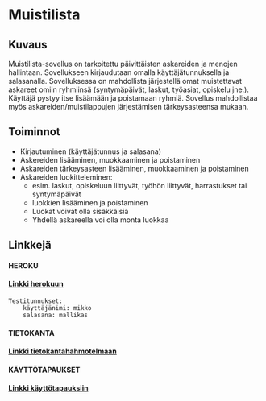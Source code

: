 # Muistilista

## Kuvaus

Muistilista-sovellus on tarkoitettu päivittäisten askareiden ja menojen hallintaan. Sovellukseen kirjaudutaan omalla käyttäjätunnuksella ja salasanalla. Sovelluksessa on mahdollista järjestellä omat muistettavat askareet omiin ryhmiinsä (syntymäpäivät, laskut, työasiat, opiskelu jne.). Käyttäjä pystyy itse lisäämään ja poistamaan ryhmiä. Sovellus mahdollistaa myös askareiden/muistilappujen järjestämisen tärkeysasteensa mukaan.

## Toiminnot

  - Kirjautuminen (käyttäjätunnus ja salasana)
  - Askereiden lisääminen, muokkaaminen ja poistaminen
  - Askareiden tärkeysasteen lisääminen, muokkaaminen ja poistaminen
  - Askareiden luokitteleminen:
    - esim. laskut, opiskeluun liittyvät, työhön liittyvät, harrastukset tai syntymäpäivät
    - luokkien lisääminen ja poistaminen
    - Luokat voivat olla sisäkkäisiä
    - Yhdellä askareella voi olla monta luokkaa
    
	
## Linkkejä

#### **HEROKU**

#### [Linkki herokuun](https://tsoha-muistilista.herokuapp.com/)
	Testitunnukset: 
		käyttäjänimi: mikko
		salasana: mallikas


#### **TIETOKANTA**

#### [Linkki tietokantahahmotelmaan](https://github.com/danieladasilva/Muistilista/blob/master/documentation/dbschema.md)



#### **KÄYTTÖTAPAUKSET**

#### [Linkki käyttötapauksiin](https://github.com/danieladasilva/Muistilista/blob/master/documentation/stories.md)
